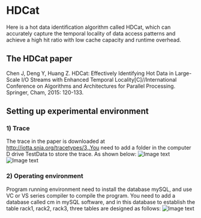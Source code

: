  # HDCat

Here is a hot data identification algorithm called HDCat, which can accurately capture the temporal locality of data access patterns and achieve a high hit ratio with low cache capacity and runtime overhead.

## The HDCat paper

Chen J, Deng Y, Huang Z. HDCat: Effectively Identifying Hot Data in Large-Scale I/O Streams with Enhanced Temporal Locality[C]//International Conference on Algorithms and Architectures for Parallel Processing. Springer, Cham, 2015: 120-133. 

## Setting up experimental environment
### 1) Trace
The trace in the paper is downloaded at http://iotta.snia.org/tracetypes/3,.You need to add a folder in the computer D drive TestData to store the trace. As shown below:
![Image text](https://github.com/love-light/imag/blob/master/1%EF%BC%89.png)
![Image text](https://github.com/love-light/imag/blob/master/1%EF%BC%892.png)

### 2) Operating environment
Program running environment need to install the database mySQL, and use VC or VS series compiler to compile the program. You need to add a database called cm in mySQL software, and in this database to establish the table rack1, rack2, rack3, three tables are designed as follows:
![Image text](https://github.com/love-light/imag/blob/master/2%EF%BC%891.png)
